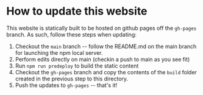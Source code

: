 # How to update this website

This website is statically built to be hosted on github pages off the `gh-pages`
branch. As such, follow these steps when updating:


1. Checkout the `main` branch -- follow the README.md on the main branch for
   launching the npm local server.
2. Perform edits directly on main (checkin a push to main as you see fit)
3. Run `npm run predeploy` to build the static content
4. Checkout the `gh-pages` branch and copy the contents of the `build` folder
   created in the previous step to this directory.
5. Push the updates to `gh-pages` -- that's it!
